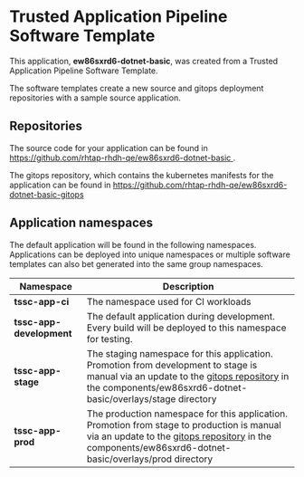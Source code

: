 # Trusted Application Pipeline Software Template

This application, **ew86sxrd6-dotnet-basic**, was created from a Trusted Application Pipeline Software Template.

The software templates create a new source and gitops deployment repositories with a sample source application. 

## Repositories

The source code for your application can be found in [https://github.com/rhtap-rhdh-qe/ew86sxrd6-dotnet-basic ](https://github.com/rhtap-rhdh-qe/ew86sxrd6-dotnet-basic ).
 
The gitops repository, which contains the kubernetes manifests for the application can be found in 
[https://github.com/rhtap-rhdh-qe/ew86sxrd6-dotnet-basic-gitops ](https://github.com/rhtap-rhdh-qe/ew86sxrd6-dotnet-basic-gitops ) 

## Application namespaces 

The default application will be found in the following namespaces. Applications can be deployed into unique namespaces or multiple software templates can also bet generated into the same group namespaces.  

|  Namespace   |  Description   |  
| -------- | -------- |
| **tssc-app-ci** | The namespace used for CI workloads |
| **tssc-app-development** | The default application during development. Every build will be deployed to this namespace for testing. |
| **tssc-app-stage** | The staging namespace for this application. Promotion from development to stage is manual via an update to the [gitops repository](https://github.com/rhtap-rhdh-qe/ew86sxrd6-dotnet-basic-gitops ) in the components/ew86sxrd6-dotnet-basic/overlays/stage directory |
| **tssc-app-prod** | The production namespace for this application. Promotion from stage to production is manual via an update to the [gitops repository](https://github.com/rhtap-rhdh-qe/ew86sxrd6-dotnet-basic-gitops ) in the components/ew86sxrd6-dotnet-basic/overlays/prod directory |